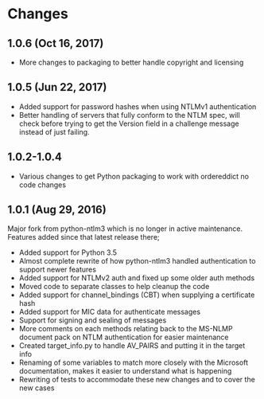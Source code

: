 # Changes

## 1.0.6 (Oct 16, 2017)

* More changes to packaging to better handle copyright and licensing

## 1.0.5 (Jun 22, 2017)

* Added support for password hashes when using NTLMv1 authentication
* Better handling of servers that fully conform to the NTLM spec, will check before trying to get the Version field in a challenge message instead of just failing.

## 1.0.2-1.0.4

* Various changes to get Python packaging to work with ordereddict no code changes

## 1.0.1 (Aug 29, 2016)

Major fork from python-ntlm3 which is no longer in active maintenance. Features added since that latest release there;

* Added support for Python 3.5
* Almost complete rewrite of how python-ntlm3 handled authentication to support newer features
* Added support for NTLMv2 auth and fixed up some older auth methods
* Moved code to separate classes to help cleanup the code
* Added support for channel_bindings (CBT) when supplying a certificate hash
* Added support for MIC data for authenticate messages
* Support for signing and sealing of messages
* More comments on each methods relating back to the MS-NLMP document pack on NTLM authentication for easier maintenance
* Created target_info.py to handle AV_PAIRS and putting it in the target info
* Renaming of some variables to match more closely with the Microsoft documentation, makes it easier to understand what is happening
* Rewriting of tests to accommodate these new changes and to cover the new cases
